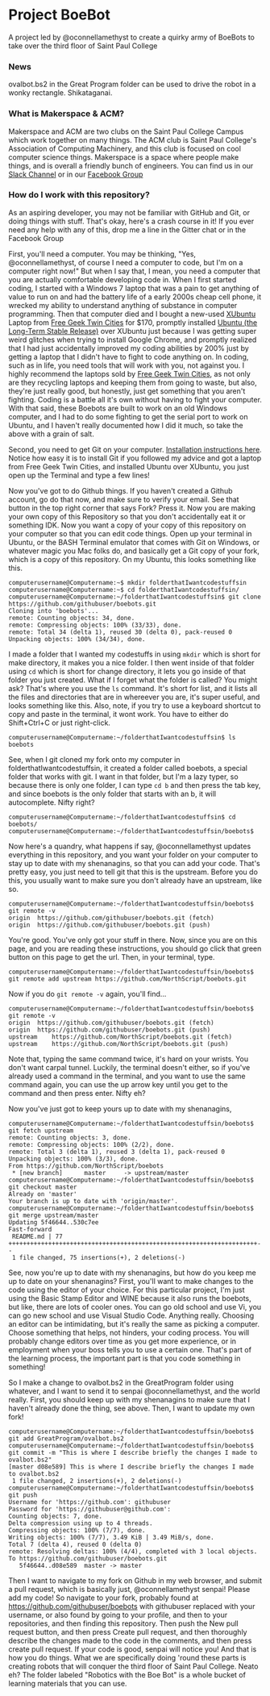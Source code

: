 # Project BoeBot
A project led by @oconnellamethyst to create a quirky army of BoeBots to take over the third floor of Saint Paul College

### News
ovalbot.bs2 in the Great Program folder can be used to drive the robot in a wonky rectangle. Shikataganai.

### What is Makerspace & ACM?
Makerspace and ACM are two clubs on the Saint Paul College Campus which work together on many things. The ACM club is Saint Paul College's Association of Computing Machinery, and this club is focused on cool computer science things. Makerspace is a space where people make things, and is overall a friendly bunch of engineers. You can find us in our [Slack Channel](spstem.slack.com) or in our [Facebook Group](https://www.facebook.com/groups/spcrobots/)

### How do I work with this repository?
As an aspiring developer, you may not be familiar with GitHub and Git, or doing things with stuff. That's okay, here's a crash course in it! If you ever need any help with any of this, drop me a line in the Gitter chat or in the Facebook Group

First, you'll need a computer. You may be thinking, "Yes, @oconnellamethyst, of course I need a computer to code, but I'm on a computer right now!" But when I say that, I mean, you need a computer that you are actually comfortable developing code in. When I first started coding, I started with a Windows 7 laptop that was a pain to get anything of value to run on and had the battery life of a early 2000s cheap cell phone, it wrecked my ability to understand anything of substance in computer programming. Then that computer died and I bought a new-used [XUbuntu](https://xubuntu.org/tour/) Laptop from [Free Geek Twin Cities](http://freegeektwincities.org/) for $170, promptly installed [Ubuntu (the Long-Term Stable Release)](https://www.ubuntu.com/download/desktop) over XUbuntu just because I was getting super weird glitches when trying to install Google Chrome, and promptly realized that I had just accidentally improved my coding abilities by 200% just by getting a laptop that I didn't have to fight to code anything on. In coding, such as in life, you need tools that will work with you, not against you. I highly recommend the laptops sold by [Free Geek Twin Cities](http://freegeektwincities.org/), as not only are they recycling laptops and keeping them from going to waste, but also, they're just really good, but honestly, just get something that you aren't fighting. Coding is a battle all it's own without having to fight your computer. With that said, these Boebots are built to work on an old Windows computer, and I had to do some fighting to get the serial port to work on Ubuntu, and I haven't really documented how I did it much, so take the above with a grain of salt.

Second, you need to get Git on your computer. [Installation instructions here](https://git-scm.com/book/en/v2/Getting-Started-Installing-Git). Notice how easy it is to install Git if you followed my advice and got a laptop from Free Geek Twin Cities, and installed Ubuntu over XUbuntu, you just open up the Terminal and type a few lines!

Now you've got to do Github things. If you haven't created a Github account, go do that now, and make sure to verify your email. See that button in the top right corner that says Fork? Press it. Now you are making your own copy of this Repository so that you don't accidentally eat it or something IDK. Now you want a copy of your copy of this repository on your computer so that you can edit code things. Open up your terminal in Ubuntu, or the BASH Terminal emulator that comes with Git on Windows, or whatever magic you Mac folks do, and basically get a Git copy of your fork, which is a copy of this repository. On my Ubuntu, this looks something like this.

```
computerusername@Computername:~$ mkdir folderthatIwantcodestuffsin
computerusername@Computername:~$ cd folderthatIwantcodestuffsin/
computerusername@Computername:~/folderthatIwantcodestuffsin$ git clone https://github.com/githubuser/boebots.git
Cloning into 'boebots'...
remote: Counting objects: 34, done.
remote: Compressing objects: 100% (33/33), done.
remote: Total 34 (delta 1), reused 30 (delta 0), pack-reused 0
Unpacking objects: 100% (34/34), done.
```

I made a folder that I wanted my codestuffs in using ```mkdir``` which is short for make directory, it makes you a nice folder. I then went inside of that folder using ```cd``` which is short for change directory, it lets you go inside of that folder you just created. What if I forget what the folder is called? You might ask? That's where you use the ```ls``` command. It's short for list, and it lists all the files and directories that are in whereever you are, it's super useful, and looks something like this. Also, note, if you try to use a keyboard shortcut to copy and paste in the terminal, it wont work. You have to either do Shift+Ctrl+C or just right-click.

```
computerusername@Computername:~/folderthatIwantcodestuffsin$ ls
boebots
```

See, when I git cloned my fork onto my computer in folderthatIwantcodestuffsin, it created a folder called boebots, a special folder that works with git. I want in that folder, but I'm a lazy typer, so because there is only one folder, I can type ```cd b``` and then press the tab key, and since boebots is the only folder that starts with an b, it will autocomplete. Nifty right?

```
computerusername@Computername:~/folderthatIwantcodestuffsin$ cd boebots/
computerusername@Computername:~/folderthatIwantcodestuffsin/boebots$ 
```

Now here's a quandry, what happens if say, @oconnellamethyst updates everything in this repository, and you want your folder on your computer to stay up to date with my shenanagins, so that you can add your code. That's pretty easy, you just need to tell git that this is the upstream. Before you do this, you usually want to make sure you don't already have an upstream, like so.

```
computerusername@Computername:~/folderthatIwantcodestuffsin/boebots$ git remote -v
origin	https://github.com/githubuser/boebots.git (fetch)
origin	https://github.com/githubuser/boebots.git (push)
```

You're good. You've only got your stuff in there. Now, since you are on this page, and you are reading these instructions, you should go click that green button on this page to get the url. Then, in your terminal, type.

```
computerusername@Computername:~/folderthatIwantcodestuffsin/boebots$ git remote add upstream https://github.com/NorthScript/boebots.git
```

Now if you do ```git remote -v``` again, you'll find...

```
computerusername@Computername:~/folderthatIwantcodestuffsin/boebots$ git remote -v
origin	https://github.com/githubuser/boebots.git (fetch)
origin	https://github.com/githubuser/boebots.git (push)
upstream	https://github.com/NorthScript/boebots.git (fetch)
upstream	https://github.com/NorthScript/boebots.git (push)
```

Note that, typing the same command twice, it's hard on your wrists. You don't want carpal tunnel. Luckily, the terminal doesn't either, so if you've already used a command in the terminal, and you want to use the same command again, you can use the up arrow key until you get to the command and then press enter. Nifty eh?

Now you've just got to keep yours up to date with my shenanagins, 

```
computerusername@Computername:~/folderthatIwantcodestuffsin/boebots$ git fetch upstream
remote: Counting objects: 3, done.
remote: Compressing objects: 100% (2/2), done.
remote: Total 3 (delta 1), reused 3 (delta 1), pack-reused 0
Unpacking objects: 100% (3/3), done.
From https://github.com/NorthScript/boebots
 * [new branch]      master     -> upstream/master
computerusername@Computername:~/folderthatIwantcodestuffsin/boebots$ git checkout master
Already on 'master'
Your branch is up to date with 'origin/master'.
computerusername@Computername:~/folderthatIwantcodestuffsin/boebots$ git merge upstream/master
Updating 5f46644..530c7ee
Fast-forward
 README.md | 77 +++++++++++++++++++++++++++++++++++++++++++++++++++++++++++++++++++++--
 1 file changed, 75 insertions(+), 2 deletions(-)
```

See, now you're up to date with my shenanagins, but how do you keep me up to date on your shenanagins? First, you'll want to make changes to the code using the editor of your choice. For this particular project, I'm just using the Basic Stamp Editor and WINE because it also runs the boebots, but like, there are lots of cooler ones. You can go old school and use Vi, you can go new school and use Visual Studio Code. Anything really. Choosing an editor can be intimidating, but it's really the same as picking a computer. Choose something that helps, not hinders, your coding process. You will probably change editors over time as you get more experience, or in employment when your boss tells you to use a certain one. That's part of the learning process, the important part is that you code something in something!

So I make a change to ovalbot.bs2 in the GreatProgram folder using whatever, and I want to send it to senpai @oconnellamethyst, and the world really. First, you should keep up with my shenanagins to make sure that I haven't already done the thing, see above. Then, I want to update my own fork!

```
computerusername@Computername:~/folderthatIwantcodestuffsin/boebots$ git add GreatProgram/ovalbot.bs2
computerusername@Computername:~/folderthatIwantcodestuffsin/boebots$ git commit -m "This is where I describe briefly the changes I made to ovalbot.bs2"
[master d08e589] This is where I describe briefly the changes I made to ovalbot.bs2
 1 file changed, 2 insertions(+), 2 deletions(-)
computerusername@Computername:~/folderthatIwantcodestuffsin/boebots$ git push
Username for 'https://github.com': githubuser
Password for 'https://githubuser@github.com':
Counting objects: 7, done.
Delta compression using up to 4 threads.
Compressing objects: 100% (7/7), done.
Writing objects: 100% (7/7), 3.49 KiB | 3.49 MiB/s, done.
Total 7 (delta 4), reused 0 (delta 0)
remote: Resolving deltas: 100% (4/4), completed with 3 local objects.
To https://github.com/githubuser/boebots.git
   5f46644..d08e589  master -> master
```

Then I want to navigate to my fork on Github in my web browser, and submit a pull request, which is basically just, @oconnellamethyst senpai! Please add my code! So navigate to your fork, probably found at https://github.com/githubuser/boebots with githubuser replaced with your username, or also found by going to your profile, and then to your repositories, and then finding this repository. Then push the New pull request button, and then press Create pull request, and then thoroughly describe the changes made to the code in the comments, and then press create pull request. If your code is good, senpai will notice you! And that is how you do things. What we are specifically doing 'round these parts is creating robots that will conquer the third floor of Saint Paul College. Neato eh? The folder labeled "Robotics with the Boe Bot" is a whole bucket of learning materials that you can use.
